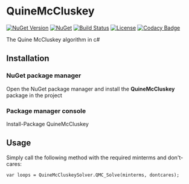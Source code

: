 # QuineMcCluskey
[![NuGet Version](https://img.shields.io/nuget/v/QuineMcCluskey.svg?style=flat)](https://www.nuget.org/packages/QuineMcCluskey)
[![NuGet](https://img.shields.io/nuget/dt/QuineMcCluskey.svg?style=flat)](https://www.nuget.org/packages/QuineMcCluskey)
[![Build Status](https://travis-ci.org/MintPlayer/QuineMcCluskey.svg?branch=master)](https://travis-ci.org/MintPlayer/QuineMcCluskey)
[![License](https://img.shields.io/badge/License-Apache%202.0-green.svg)](https://opensource.org/licenses/Apache-2.0)
[![Codacy Badge](https://app.codacy.com/project/badge/Grade/49681d22d4af4272974ed403a806e1e8)](https://www.codacy.com/gh/MintPlayer/QuineMcCluskey?utm_source=github.com&amp;utm_medium=referral&amp;utm_content=MintPlayer/QuineMcCluskey&amp;utm_campaign=Badge_Grade)

The Quine McCluskey algorithm in c#
## Installation
### NuGet package manager
Open the NuGet package manager and install the **QuineMcCluskey** package in the project
### Package manager console
Install-Package QuineMcCluskey
## Usage
Simply call the following method with the required minterms and don't-cares:

    var loops = QuineMcCluskeySolver.QMC_Solve(minterms, dontcares);
